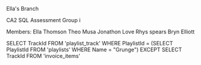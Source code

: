 Ella's Branch

CA2 SQL Assessment
Group i

Members:
Ella Thomson
Theo Musa
Jonathon Love
Rhys spears
Bryn Elliott

SELECT TrackId FROM 'playlist_track' WHERE PlaylistId = (SELECT PlaylistId FROM 'playlists' WHERE Name = "Grunge") EXCEPT SELECT TrackId FROM 'invoice_items'
